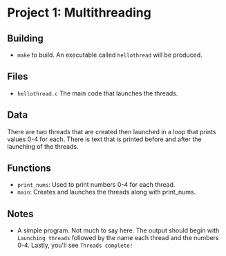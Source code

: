 # Project 1: Multithreading

## Building

* `make` to build. An executable called `hellothread` will be produced.

## Files

* `hellothread.c` The main code that launches the threads.

## Data

There are two threads that are created then launched in a loop that prints values 0-4 for each. There is text that is printed before and after the launching of the threads.

## Functions

* `print_nums`: Used to print numbers 0-4 for each thread.
* `main`: Creates and launches the threads along with print_nums.

## Notes

* A simple program. Not much to say here. The output should begin with `Launching threads` followed by the name each thread and the numbers 0-4. Lastly, you'll see `Threads complete!`